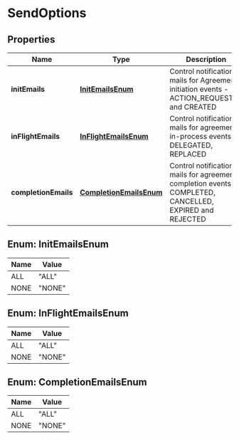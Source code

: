 
# SendOptions

## Properties
Name | Type | Description | Notes
------------ | ------------- | ------------- | -------------
**initEmails** | [**InitEmailsEnum**](#InitEmailsEnum) | Control notification mails for Agreement initiation events - ACTION_REQUESTED and CREATED |  [optional]
**inFlightEmails** | [**InFlightEmailsEnum**](#InFlightEmailsEnum) | Control notification mails for agreement-in-process events - DELEGATED, REPLACED |  [optional]
**completionEmails** | [**CompletionEmailsEnum**](#CompletionEmailsEnum) | Control notification mails for agreement completion events - COMPLETED, CANCELLED, EXPIRED and REJECTED |  [optional]


<a name="InitEmailsEnum"></a>
## Enum: InitEmailsEnum
Name | Value
---- | -----
ALL | &quot;ALL&quot;
NONE | &quot;NONE&quot;


<a name="InFlightEmailsEnum"></a>
## Enum: InFlightEmailsEnum
Name | Value
---- | -----
ALL | &quot;ALL&quot;
NONE | &quot;NONE&quot;


<a name="CompletionEmailsEnum"></a>
## Enum: CompletionEmailsEnum
Name | Value
---- | -----
ALL | &quot;ALL&quot;
NONE | &quot;NONE&quot;




